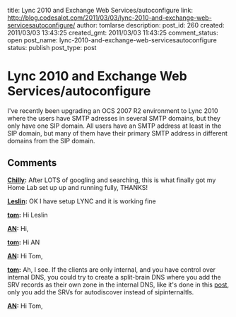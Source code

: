 title: Lync 2010 and Exchange Web Services/autoconfigure
link: http://blog.codesalot.com/2011/03/03/lync-2010-and-exchange-web-servicesautoconfigure/
author: tomlarse
description: 
post_id: 260
created: 2011/03/03 13:43:25
created_gmt: 2011/03/03 11:43:25
comment_status: open
post_name: lync-2010-and-exchange-web-servicesautoconfigure
status: publish
post_type: post

# Lync 2010 and Exchange Web Services/autoconfigure

I've recently been upgrading an OCS 2007 R2 environment to Lync 2010 where the users have SMTP adresses in several SMTP domains, but they only have one SIP domain. All users have an SMTP address at least in the SIP domain, but many of them have their primary SMTP address in different domains from the SIP domain.

## Comments

**[Chilly](#49 "2011-05-17 08:17:32"):** After LOTS of googling and searching, this is what finally got my Home Lab set up up and running fully, THANKS!

**[Leslin](#50 "2011-05-20 11:25:00"):** OK I have setup LYNC and it is working fine

**[tom](#51 "2011-05-20 11:43:52"):** Hi Leslin

**[AN](#52 "2012-01-24 22:56:35"):** Hi,

**[tom](#53 "2012-01-24 23:44:25"):** Hi AN

**[AN](#54 "2012-01-25 00:20:36"):** Hi Tom,

**[tom](#55 "2012-01-25 01:03:18"):** Ah, I see. If the clients are only internal, and you have control over internal DNS, you could try to create a split-brain DNS where you add the SRV records as their own zone in the internal DNS, like it's done in this [post](http://blogs.technet.com/b/dougl/archive/2009/06/12/communicator-automatic-configuration-and-split-brain-dns.aspx), only you add the SRVs for autodiscover instead of sipinternaltls.

**[AN](#56 "2012-01-25 15:19:29"):** Hi Tom,

